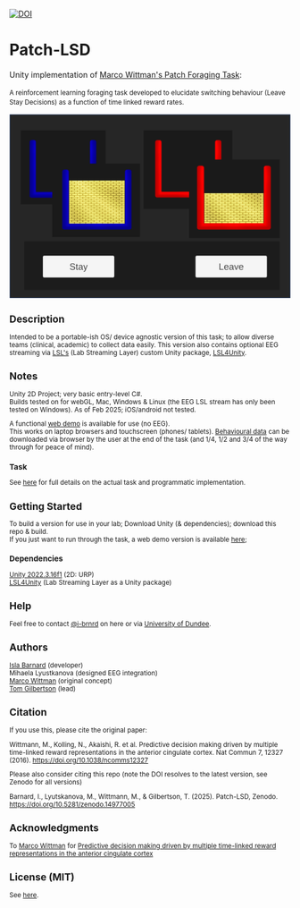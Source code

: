 
[![DOI](https://zenodo.org/badge/DOI/10.5281/zenodo.14977005.svg)](https://doi.org/10.5281/zenodo.14977005)

# Patch-LSD
Unity implementation of  <a  href="https://doi.org/10.1038/ncomms12327"  target="_blank">Marco Wittman's Patch Foraging Task</a>:


<small> A reinforcement learning foraging task developed to elucidate switching behaviour (Leave Stay Decisions) as a function of time linked reward rates.


![alt text](Assets/Resources/Screenshots/combo.png)




## Description
Intended to be a portable-ish OS/ device agnostic version of this task; to allow diverse teams (clinical, academic) to collect data easily. This version also contains optional EEG streaming via  <a  href="https://labstreaminglayer.readthedocs.io/index.html"  target="_blank">LSL's</a> (Lab Streaming Layer) custom Unity package,  <a  href="https://github.com/labstreaminglayer/LSL4Unity"  target="_blank">LSL4Unity</a>.


## Notes
Unity 2D Project; very basic entry-level C#.\
Builds tested on for webGL, Mac, Windows & Linux (the EEG LSL stream has only been tested on Windows). As of Feb 2025; iOS/android not tested.

A functional  <a  href="https://i-brnrd.github.io/patchLSD/"  target="_blank">web demo</a> is available for use (no EEG).\
This works on laptop browsers and touchscreen (phones/ tablets). [Behavioural data](/TASK/Data) can be downloaded via browser by the user at the end of the task (and 1/4, 1/2 and 3/4 of the way through for peace of mind).

### Task
See [here](/TASK) for full details on the actual task and programmatic implementation.

## Getting Started
To build a version for use in your lab; Download Unity (& dependencies); download this repo & build.\
If you just want to run through the task, a web demo version is available <a  href="https://i-brnrd.github.io/patchLSD/"  target="_blank">here</a>;

### Dependencies

 <a  href="https://unity.com/releases/editor/whats-new/2022.3.16"  target="_blank">Unity 2022.3.16f1</a> (2D: URP)\
  <a  href="https://labstreaminglayer.readthedocs.io/index.html"  target="_blank">LSL4Unity</a> (Lab Streaming Layer as a Unity package)

## Help
Feel free to contact [@i-brnrd](https://github.com/i-brnrd) on here or via [University of Dundee](https://www.dundee.ac.uk/people/isla-barnard).

## Authors
[Isla Barnard](https://i-brnrd.github.io) (developer)\
Mihaela Lyustkanova (designed EEG integration)\
[Marco Wittman](https://www.wittmann-lab.com/contact) (original concept)\
[Tom Gilbertson](https://tom-gilbertsons-lab.github.io) (lead)

## Citation
If you use this, please cite the original paper:

Wittmann, M., Kolling, N., Akaishi, R. et al. Predictive decision making driven by multiple time-linked reward representations in the anterior cingulate cortex. Nat Commun 7, 12327 (2016). https://doi.org/10.1038/ncomms12327

Please also consider citing this repo (note the DOI resolves to the latest version, see Zenodo for all versions)

Barnard, I., Lyutskanova, M., Wittmann, M., & Gilbertson, T. (2025). Patch-LSD, Zenodo. https://doi.org/10.5281/zenodo.14977005

## Acknowledgments
To [Marco Wittman](https://www.wittmann-lab.com/contact) for <a  href="https://doi.org/10.1038/ncomms12327"  target="_blank">Predictive decision making driven by multiple time-linked reward representations in the anterior cingulate cortex</a>

## License (MIT)
See [here](/LICENSE).
